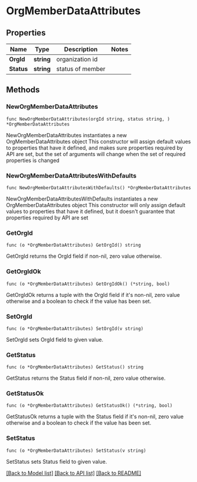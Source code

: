 # OrgMemberDataAttributes

## Properties

Name | Type | Description | Notes
------------ | ------------- | ------------- | -------------
**OrgId** | **string** | organization id | 
**Status** | **string** | status of member | 

## Methods

### NewOrgMemberDataAttributes

`func NewOrgMemberDataAttributes(orgId string, status string, ) *OrgMemberDataAttributes`

NewOrgMemberDataAttributes instantiates a new OrgMemberDataAttributes object
This constructor will assign default values to properties that have it defined,
and makes sure properties required by API are set, but the set of arguments
will change when the set of required properties is changed

### NewOrgMemberDataAttributesWithDefaults

`func NewOrgMemberDataAttributesWithDefaults() *OrgMemberDataAttributes`

NewOrgMemberDataAttributesWithDefaults instantiates a new OrgMemberDataAttributes object
This constructor will only assign default values to properties that have it defined,
but it doesn't guarantee that properties required by API are set

### GetOrgId

`func (o *OrgMemberDataAttributes) GetOrgId() string`

GetOrgId returns the OrgId field if non-nil, zero value otherwise.

### GetOrgIdOk

`func (o *OrgMemberDataAttributes) GetOrgIdOk() (*string, bool)`

GetOrgIdOk returns a tuple with the OrgId field if it's non-nil, zero value otherwise
and a boolean to check if the value has been set.

### SetOrgId

`func (o *OrgMemberDataAttributes) SetOrgId(v string)`

SetOrgId sets OrgId field to given value.


### GetStatus

`func (o *OrgMemberDataAttributes) GetStatus() string`

GetStatus returns the Status field if non-nil, zero value otherwise.

### GetStatusOk

`func (o *OrgMemberDataAttributes) GetStatusOk() (*string, bool)`

GetStatusOk returns a tuple with the Status field if it's non-nil, zero value otherwise
and a boolean to check if the value has been set.

### SetStatus

`func (o *OrgMemberDataAttributes) SetStatus(v string)`

SetStatus sets Status field to given value.



[[Back to Model list]](../README.md#documentation-for-models) [[Back to API list]](../README.md#documentation-for-api-endpoints) [[Back to README]](../README.md)


